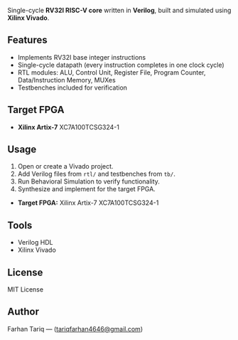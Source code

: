 
Single-cycle **RV32I RISC-V core** written in **Verilog**, built and simulated using **Xilinx Vivado**.

## Features
- Implements RV32I base integer instructions  
- Single-cycle datapath (every instruction completes in one clock cycle)  
- RTL modules: ALU, Control Unit, Register File, Program Counter, Data/Instruction Memory, MUXes  
- Testbenches included for verification  

## Target FPGA
- **Xilinx Artix-7** XC7A100TCSG324-1

## Usage
1. Open or create a Vivado project.  
2. Add Verilog files from `rtl/` and testbenches from `tb/`.  
3. Run Behavioral Simulation to verify functionality.  
4. Synthesize and implement for the target FPGA.  


- **Target FPGA:** Xilinx Artix-7 XC7A100TCSG324-1  


## Tools
- Verilog HDL  
- Xilinx Vivado

## License
MIT License

## Author
Farhan Tariq — (tariqfarhan4646@gmail.com)
